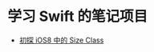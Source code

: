 
学习 Swift 的笔记项目
==========


- [初探 iOS8 中的 Size Class](http://blog.callmewhy.com/2014/09/12/learn-ios8-size-class/)